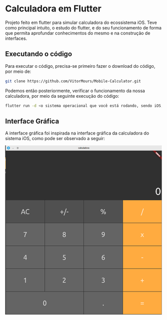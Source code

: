 # Calculadora em Flutter
Projeto feito em flutter para simular calculadora do ecossistema iOS.
Teve como principal intuito, o estudo do flutter, e do seu funcionamento de forma que 
permita aprofundar conhecimentos do mesmo e na construção de interfaces.

## Executando o código

Para executar o código, precisa-se primeiro fazer o download do código, por meio de:

```sh
git clone https://github.com/VitorMours/Mobile-Calculator.git
```

Podemos então posteriormente, verificar o funcionamento da nossa calculadora, por meio da seguinte execução do código:

```sh
flutter run -d <o sistema operacional que você está rodando, sendo iOS, windows ou linux>
```


## Interface Gráfica
A interface gráfica foi inspirada na interface gráfica da calculadora do sistema iOS, como pode ser observado a seguir:

![Calculadora](/calculadora.png)
